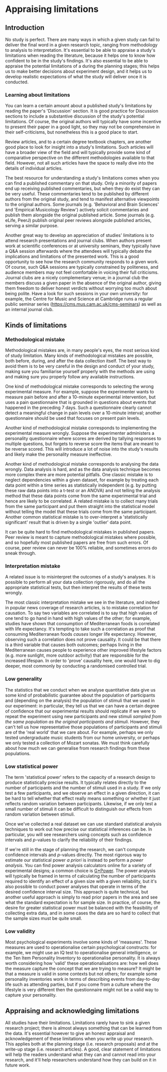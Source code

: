 # Appraising limitations



## Introduction

No study is perfect. There are many ways in which a given study can fail
to deliver the final word in a given research topic, ranging from 
methodology to analysis to interpretation. 
It's essential to be able to appraise a study's limitations when reading the 
literature, because it helps one to know how confident to be in the study's 
findings.
It's also essential to be able to appraise the potential limitations of a
during the planning stages; this helps us to make better decisions about 
experiment design, and it helps us to develop realistic expectations of what 
the study will deliver once it is conducted.

### Learning about limitations

You can learn a certain amount about a published study's limitations by reading the 
paper's 'Discussion' section. It is good practice for Discussion sections
to include a substantive discussion of the study's potential limitations.
Of course, the original authors will typically have some incentive to present
their paper in a good light, so they may not be comprehensive in their 
self-criticisms, but nonetheless this is a good place to start.

Review articles, and to a certain degree textbook chapters, are another good 
place to look for insight into a study's limitations. Such articles will 
have a broader view of the field and will typically provide some kind of 
comparative perspective on the different methodologies available to that field.
However, not all such articles have the space to really dive into the details
of individual articles.

The best resource for understanding a study's limitations comes when you can 
find a published commentary on that study. Only a minority of papers end up
receiving published commentaries, but when they do exist they can be very 
useful. These commentaries tend to be published by different authors from the 
original study, and tend to manifest alternative viewpoints to the original 
authors. Some journals (e.g. 'Behavioral and Brain Sciences' and 
'Empirical Musicology Review') actively solicit commentaries and publish them
alongside the original published article. Some journals (e.g. eLife, PeerJ)
publish original peer reviews alongside published articles, serving a similar
purpose.

Another great way to develop an appreciation of studies' limitations is to 
attend research presentations and journal clubs. When authors present work
at scientific conferences or at university seminars, they typically have a 
Q&A session afterwards where the attendees will typically debate the
implications and limitations of the presented work. This is a good opportunity
to see how the research community responds to a given work. Of course, such 
Q&A sessions are typically constrained by politeness, and audience members 
may not feel comfortable in voicing their full criticisms. Journal clubs 
are a nicely complementary venue; in a journal club the members discuss a 
given paper in the absence of the original author, giving them freedom to 
deliver honest verdicts without worrying too much about being polite.
Have a look for such sessions in your own university: for example, the 
Centre for Music and Science at Cambridge runs a regular public seminar series
(https://cms.mus.cam.ac.uk/cms-seminars)
as well as an internal journal club.

## Kinds of limitations

### Methodological mistake

Methodological mistakes are, in many people's eyes, the most serious kind 
of study limitation. Many kinds of methodological mistakes are possible,
both before, during, and after the data collection itself. The best way to avoid
them is to be very careful in the design and conduct of your study, making sure
you familiarise yourself properly with the methods are using and making sure
you properly follow any available instructions.

One kind of methodological mistake corresponds to selecting the wrong
experimental measure. For example, suppose the experimenter wants to measure pain before
and after a 10-minute experimental intervention, but uses a pain questionnaire
that is grounded in questions about events that happened in the preceding 7 
days. Such a questionnaire clearly cannot detect a meaningful change in pain
levels over a 10-minute interval; another questionnaire should be used that
focuses on present pain levels.

Another kind of methodological mistake corresponds to implementing the
experimental measure wrongly. Suppose the experimenter administers a personality
questionnaire where scores are derived by tallying responses to multiple
questions, but forgets to reverse score the items that are meant to be 
reverse scored. This will introduce a lot of noise into the study's results
and likely make the personality measure ineffective.

Another kind of methodological mistake corresponds to analysing the data wrongly.
Data analysis is hard, and as the data analysis technique becomes more complex
there are more potential pitfalls. One classic mistake is to neglect dependencies
within a given dataset, for example by treating each data point within a time series
as statistically independent (e.g. by putting these raw data points into a 
t-test or an ANOVA) and not telling the analysis method that these data points
come from the same experimental trial and hence are likely to be correlated. 
A related mistake is to collect many trials from the same participant and 
put them straight into the statistical model without telling the model that
these trials come from the same participant. Another common statistical mistake is
to over-interpret a 'statistically significant' result that is driven by a single
'outlier' data point.

It can be quite hard to find methodological mistakes in published papers.
Peer review is meant to capture methodological mistakes where possible, and 
so hopefully most published papers are free from such errors.
Of course, peer review can never be 100% reliable, and sometimes errors do 
sneak through.

### Interpretation mistake

A related issue is to misinterpret the outcomes of a study's analyses.
It is possible to perform all your data collection rigorously, 
and do all the appropriate statistical tests, but then interpret the results 
of these tests wrongly.

The most classic interpretation mistake we see in the literature,
and indeed in popular news coverage of research articles, 
is to mistake correlation for causation. 
To say two variables are correlated is to say that high values of one 
tend to go hand in hand with high values of the other;
for example, studies have shown that consumption of Mediterranean foods
is correlated with life expectancy.
It's tempting to take such a correlation as proof that consuming Mediterranean
foods *causes* longer life expectancy.
However, observing such a correlation does not prove causality. 
It could be that there is a third variable that causes both outcomes;
perhaps living in the Mediterranean causes people to experience other improved
lifestyle factors (e.g. more sunlight, more outdoor activity) that are 
responsible for the increased lifespan.
In order to 'prove' causality here, one would have to dig deeper, most commonly
by conducting a randomised controlled trial.

### Low generality

The statistics that we conduct when we analyse quantitative data give us some
kind of probabilistic guarantee about the population of participants and 
(depending on the analysis) the population of stimuli 
that we used in our experiment: in particular,
they tell us that we can have a certain degree of confidence that our 
experimental results should replicate if we were to repeat the experiment 
using new participants and new stimuli 
*sampled from the same population as the original participants and stimuli*.
However, they can't tell us how representative those populations of
participants and stimuli are of the 'real world' that we care about.
For example, perhaps we only tested undergraduate music students from our 
home university, or perhaps we only tested a collection of Mozart sonatas.
We must think carefully about how much we can generalise from research findings
from these populations.

### Low statistical power

The term 'statistical power' refers to the capacity of a research design
to produce statistically precise results. It typically relates directly 
to the number of participants and the number of stimuli used in a study.
If we only test a few participants, and we observe an effect in a given
direction, it can be hard to tell whether that effect really means something
or whether it just reflects random variation between participants.
Likewise, if we only test a small number of stimuli it can be difficult to
distinguish our effects from random variation between stimuli.

Once we've collected a real dataset we can use standard statistical analysis
techniques to work out how precise our statistical inferences can be. 
In particular, you will see researchers using concepts such as confidence 
intervals and *p*-values to clarify the reliability of their findings.

If we're still in the stage of planning the research, we can't compute
confidence intervals and *p*-values directly. The most rigorous way to
estimate our statistical power *a priori* is instead to perform a 
*power analysis*. You can find power analysis calculators online for a variety
of experimental designs; a common choice is 
[G*Power](https://www.psychologie.hhu.de/arbeitsgruppen/allgemeine-psychologie-und-arbeitspsychologie/gpower).
The power analysis will typically be framed in terms of calculating the number 
of participants required to identify an effect of a given size with a given 
reliability, but it's also possible to conduct power analyses that operate 
in terms of the desired confidence interval size.
This approach is quite technical, but another useful approach is simply to 
read prior papers in the area and see what the standard expectation is
for sample size. In practice, of course, the desire for greater statistical
power must be balanced with the feasibility of collecting extra data, 
and in some cases the data are so hard to collect that the sample sizes 
must be quite small.

### Low validity

Most psychological experiments involve some kinds of 'measures'. These measures
are used to operationalise certain psychological constructs: for example,
we might use an IQ test to operationalise general intelligence, or the 
Ten Item Personality Inventory to operationalise personality. It is always
worth considering how 'valid' these operationalisations are: how well does
the measure capture the concept that we are trying to measure? It might be that
a measure is valid in some contexts but not others; for example some personality
inventories work in terms of describing events from day-to-day life such as 
attending parties, but if you come from a culture where the lifestyle is very
different then the questionnaire might not be a valid way to capture your 
personality.

## Appraising and acknowledging limitations

All studies have their limitations. Limitations rarely have to sink a given 
research project; there is almost always something that can be learned from 
the data. It's essential however to give an honest appraisal and acknowledgement
of these limitations when you write up your research. This applies both at the 
planning stage (i.e. research proposals) and at the write-up stage
(i.e. research articles). A good, clear statement of limitations will help
the readers understand what they can and cannot read into your research,
and it'll help researchers understand how they can build on it in future work.
